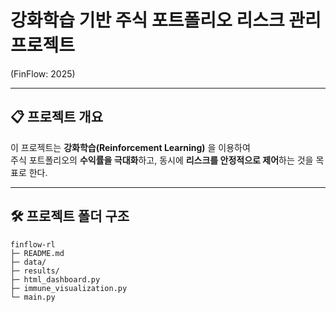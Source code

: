 # 강화학습 기반 주식 포트폴리오 리스크 관리 프로젝트

(FinFlow: 2025)

---

## 📋 프로젝트 개요

이 프로젝트는 **강화학습(Reinforcement Learning)** 을 이용하여  
주식 포트폴리오의 **수익률을 극대화**하고, 동시에 **리스크를 안정적으로 제어**하는 것을 목표로 한다.

---

## 🛠 프로젝트 폴더 구조

```
finflow-rl
├─ README.md
├─ data/
├─ results/
├─ html_dashboard.py
├─ immune_visualization.py
└─ main.py

```
